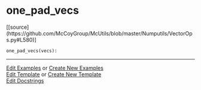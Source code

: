 # <a id="McUtils.Numputils.VectorOps.one_pad_vecs">one_pad_vecs</a>
<div class="docs-source-link" markdown="1">
[[source](https://github.com/McCoyGroup/McUtils/blob/master/Numputils/VectorOps.py#L580)]
</div>

```python
one_pad_vecs(vecs): 
```
 



___

[Edit Examples](https://github.com/McCoyGroup/McUtils/edit/gh-pages/ci/examples/McUtils/Numputils/VectorOps/one_pad_vecs.md) or 
[Create New Examples](https://github.com/McCoyGroup/McUtils/new/gh-pages/?filename=ci/examples/McUtils/Numputils/VectorOps/one_pad_vecs.md) <br/>
[Edit Template](https://github.com/McCoyGroup/McUtils/edit/gh-pages/ci/docs/McUtils/Numputils/VectorOps/one_pad_vecs.md) or 
[Create New Template](https://github.com/McCoyGroup/McUtils/new/gh-pages/?filename=ci/docs/templates/McUtils/Numputils/VectorOps/one_pad_vecs.md) <br/>
[Edit Docstrings](https://github.com/McCoyGroup/McUtils/edit/master/Numputils/VectorOps.py#L580?message=Update%20Docs)